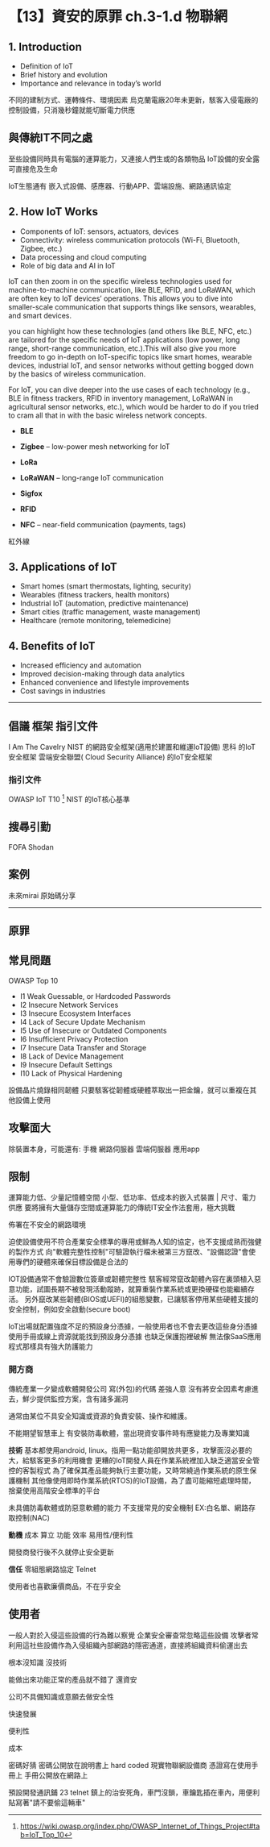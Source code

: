 # 【13】資安的原罪 ch.3-1.d 物聯網




## 1. **Introduction**

* Definition of IoT
* Brief history and evolution
* Importance and relevance in today’s world

不同的建制方式、運轉條件、環境因素
烏克蘭電廠20年未更新，駭客入侵電廠的控制設備，只消幾秒鐘就能切斷電力供應

## 與傳統IT不同之處
至些設備同時具有電腦的運算能力，又連接人們生或的各類物品
IoT設備的安全露可直接危及生命

IoT生態通有 嵌入式設備、感應器、行動APP、雲端設施、網路通訊協定

## 2. **How IoT Works**

* Components of IoT: sensors, actuators, devices
* Connectivity: wireless communication protocols (Wi-Fi, Bluetooth, Zigbee, etc.)
* Data processing and cloud computing
* Role of big data and AI in IoT

IoT can then zoom in on the specific wireless technologies used for machine-to-machine communication, like BLE, RFID, and LoRaWAN, which are often key to IoT devices’ operations. This allows you to dive into smaller-scale communication that supports things like sensors, wearables, and smart devices.

you can highlight how these technologies (and others like BLE, NFC, etc.) are tailored for the specific needs of IoT applications (low power, long range, short-range communication, etc.).This will also give you more freedom to go in-depth on IoT-specific topics like smart homes, wearable devices, industrial IoT, and sensor networks without getting bogged down by the basics of wireless communication.

For IoT, you can dive deeper into the use cases of each technology (e.g., BLE in fitness trackers, RFID in inventory management, LoRaWAN in agricultural sensor networks, etc.), which would be harder to do if you tried to cram all that in with the basic wireless network concepts.

* **BLE**
* **Zigbee** – low-power mesh networking for IoT

* **LoRa**
* **LoRaWAN** – long-range IoT communication
* **Sigfox**

* **RFID**
* **NFC** – near-field communication (payments, tags)

紅外線

## 3. **Applications of IoT**

* Smart homes (smart thermostats, lighting, security)
* Wearables (fitness trackers, health monitors)
* Industrial IoT (automation, predictive maintenance)
* Smart cities (traffic management, waste management)
* Healthcare (remote monitoring, telemedicine)

## 4. **Benefits of IoT**

* Increased efficiency and automation
* Improved decision-making through data analytics
* Enhanced convenience and lifestyle improvements
* Cost savings in industries

---

## 倡議 框架 指引文件

I Am The Cavelry
NIST 的網路安全框架(適用於建置和維運IoT設備)
思科 的IoT安全框架
雲端安全聯盟( Cloud Security Alliance) 的IoT安全框架

### 指引文件 
OWASP IoT T10 [^1]
NIST 的IoT核心基準


## 搜尋引勤
FOFA Shodan

## 案例
未來mirai 原始碼分享

---
## 原罪

## 常見問題
OWASP Top 10
- I1 Weak Guessable, or Hardcoded Passwords
- I2 Insecure Network Services
- I3 Insecure Ecosystem Interfaces
- I4 Lack of Secure Update Mechanism
- I5 Use of Insecure or Outdated Components
- I6 Insufficient Privacy Protection
- I7 Insecure Data Transfer and Storage
- I8 Lack of Device Management
- I9 Insecure Default Settings
- I10 Lack of Physical Hardening

設備晶片燒錄相同韌體 只要駭客從韌體或硬體萃取出一把金鑰，就可以重複在其他設備上使用



## 攻擊面大
除裝置本身，可能還有: 手機 網路伺服器 雲端伺服器 應用app

## 限制
運算能力低、少量記憶體空間
小型、低功率、低成本的嵌入式裝置 | 尺寸、電力供應
要將擁有大量儲存空間或運算能力的傳統IT安全作法套用，極大挑戰

佈署在不安全的網路環境

迫使設備使用不符合產業安全標準的專用或鮮為人知的協定，也不支援成熟而強健的製作方式
向"軟體完整性控制"可驗證執行檔未被第三方竄改、"設備認證"會使用專們的硬體來確保目標設備是合法的

IOT設備通常不會驗證數位簽章或韌體完整性
駭客經常竄改韌體內容在裏頭植入惡意功能，試圖長期不被發現活動蹤跡，就算重裝作業系統或更換硬碟也能繼續存活。
另外竄改某些韌體(BIOS或UEFI)的組態變數，已讓駭客停用某些硬體支援的安全控制，例如安全啟動(secure boot)

IoT出場就配置強度不足的預設身分憑據，一般使用者也不會去更改這些身分憑據
使用手冊或線上資源就能找到預設身分憑據 也缺乏保護抱裡破解
無法像SaaS應用程式那樣具有強大防護能力 
### 開方商
傳統產業一夕變成軟體開發公司 寫(外包)的代碼 差強人意
沒有將安全因素考慮進去，鮮少提供監控方案，含有諸多漏洞

通常由某位不具安全知識或資源的負責安裝、操作和維護。

不能期望智慧車上 有安裝防毒軟體，當出現資安事件時有應變能力及專業知識


**技術**
基本都使用android, linux。指用一點功能卻開放共更多，攻擊面沒必要的大，給駭客更多的利用機會
更糟的IoT開發人員在作業系統裡加入缺乏適當安全管控的客製程式
為了確保其產品能夠執行主要功能，又時常繞過作業系統的原生保護機制
其他像使用即時作業系統(RTOS)的IoT設備，為了盡可能縮短處理時間，捨棄使用高階安全標準的平台

未具備防毒軟體或防惡意軟體的能力
不支援常見的安全機制 EX:白名單、網路存取控制(NAC)



**動機**
成本 算立 功能 效率 易用性/便利性

開發商發行後不久就停止安全更新

**信任**
零組態網路協定
Telnet

使用者也喜歡廉價商品，不在乎安全

## 使用者
一般人對於入侵這些設備的行為難以察覺
企業安全審查常忽略這些設備 攻擊者常利用這社些設備作為入侵組織內部網路的隱密通道，直接將組織資料偷運出去




根本沒知識 沒技術

能做出來功能正常的產品就不錯了 還資安

公司不具備知識或意願去做安全性

快速發展

便利性

成本

密碼好猜 密碼公開放在說明書上 hard coded 
現實物聯網設備商 憑證寫在使用手冊上 手冊公開放在網路上

預設開發通訊鋪 23 telnet
鎮上的治安死角，車門沒鎖，車鑰匙插在車內，用便利貼寫著"請不要偷這輛車"

[^1]: https://wiki.owasp.org/index.php/OWASP_Internet_of_Things_Project#tab=IoT_Top_10